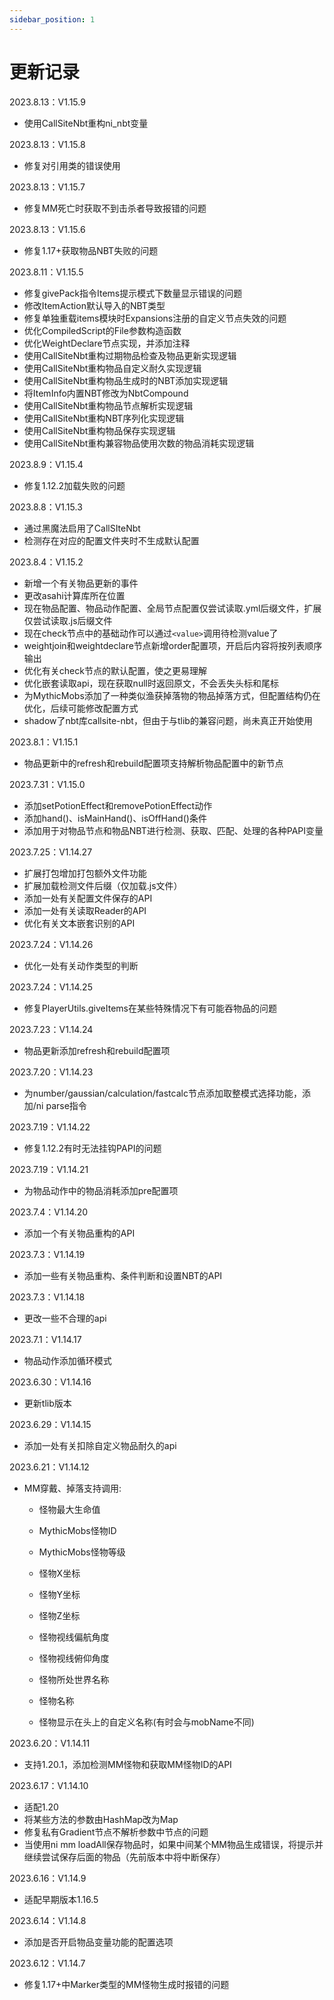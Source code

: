 ```yaml
---
sidebar_position: 1
---
```


# 更新记录

2023.8.13：V1.15.9
* 使用CallSiteNbt重构ni_nbt变量

2023.8.13：V1.15.8
* 修复对引用类的错误使用

2023.8.13：V1.15.7
* 修复MM死亡时获取不到击杀者导致报错的问题

2023.8.13：V1.15.6
* 修复1.17+获取物品NBT失败的问题

2023.8.11：V1.15.5
* 修复givePack指令Items提示模式下数量显示错误的问题
* 修改ItemAction默认导入的NBT类型
* 修复单独重载items模块时Expansions注册的自定义节点失效的问题
* 优化CompiledScript的File参数构造函数
* 优化WeightDeclare节点实现，并添加注释
* 使用CallSiteNbt重构过期物品检查及物品更新实现逻辑
* 使用CallSiteNbt重构物品自定义耐久实现逻辑
* 使用CallSiteNbt重构物品生成时的NBT添加实现逻辑
* 将ItemInfo内置NBT修改为NbtCompound
* 使用CallSiteNbt重构物品节点解析实现逻辑
* 使用CallSiteNbt重构NBT序列化实现逻辑
* 使用CallSiteNbt重构物品保存实现逻辑
* 使用CallSiteNbt重构兼容物品使用次数的物品消耗实现逻辑

2023.8.9：V1.15.4
* 修复1.12.2加载失败的问题

2023.8.8：V1.15.3
* 通过黑魔法启用了CallSIteNbt
* 检测存在对应的配置文件夹时不生成默认配置

2023.8.4：V1.15.2
* 新增一个有关物品更新的事件
* 更改asahi计算库所在位置
* 现在物品配置、物品动作配置、全局节点配置仅尝试读取.yml后缀文件，扩展仅尝试读取.js后缀文件
* 现在check节点中的基础动作可以通过`<value>`调用待检测value了
* weightjoin和weightdeclare节点新增order配置项，开启后内容将按列表顺序输出
* 优化有关check节点的默认配置，使之更易理解
* 优化嵌套读取api，现在获取null时返回原文，不会丢失头标和尾标
* 为MythicMobs添加了一种类似渔获掉落物的物品掉落方式，但配置结构仍在优化，后续可能修改配置方式
* shadow了nbt库callsite-nbt，但由于与tlib的兼容问题，尚未真正开始使用

2023.8.1：V1.15.1
* 物品更新中的refresh和rebuild配置项支持解析物品配置中的新节点

2023.7.31：V1.15.0
* 添加setPotionEffect和removePotionEffect动作
* 添加hand()、isMainHand()、isOffHand()条件
* 添加用于对物品节点和物品NBT进行检测、获取、匹配、处理的各种PAPI变量

2023.7.25：V1.14.27
* 扩展打包增加打包额外文件功能
* 扩展加载检测文件后缀（仅加载.js文件）
* 添加一处有关配置文件保存的API
* 添加一处有关读取Reader的API
* 优化有关文本嵌套识别的API

2023.7.24：V1.14.26
* 优化一处有关动作类型的判断

2023.7.24：V1.14.25 
* 修复PlayerUtils.giveItems在某些特殊情况下有可能吞物品的问题

2023.7.23：V1.14.24 
* 物品更新添加refresh和rebuild配置项

2023.7.20：V1.14.23 
* 为number/gaussian/calculation/fastcalc节点添加取整模式选择功能，添加/ni parse指令

2023.7.19：V1.14.22 
* 修复1.12.2有时无法挂钩PAPI的问题

2023.7.19：V1.14.21 
* 为物品动作中的物品消耗添加pre配置项

2023.7.4：V1.14.20 
* 添加一个有关物品重构的API

2023.7.3：V1.14.19 
* 添加一些有关物品重构、条件判断和设置NBT的API

2023.7.3：V1.14.18 
* 更改一些不合理的api

2023.7.1：V1.14.17 
* 物品动作添加循环模式

2023.6.30：V1.14.16 
* 更新tlib版本

2023.6.29：V1.14.15 
* 添加一处有关扣除自定义物品耐久的api

2023.6.21：V1.14.12 
* MM穿戴、掉落支持调用:

  * 怪物最大生命值

  * MythicMobs怪物ID

  * MythicMobs怪物等级

  * 怪物X坐标

  * 怪物Y坐标

  * 怪物Z坐标

  * 怪物视线偏航角度

  * 怪物视线俯仰角度

  * 怪物所处世界名称

  * 怪物名称

  * 怪物显示在头上的自定义名称(有时会与mobName不同)

2023.6.20：V1.14.11 
* 支持1.20.1，添加检测MM怪物和获取MM怪物ID的API

2023.6.17：V1.14.10
* 适配1.20
* 将某些方法的参数由HashMap改为Map
* 修复私有Gradient节点不解析参数中节点的问题
* 当使用ni mm loadAll保存物品时，如果中间某个MM物品生成错误，将提示并继续尝试保存后面的物品（先前版本中将中断保存）

2023.6.16：V1.14.9 
* 适配早期版本1.16.5

2023.6.14：V1.14.8 
* 添加是否开启物品变量功能的配置选项

2023.6.12：V1.14.7 
* 修复1.17+中Marker类型的MM怪物生成时报错的问题
